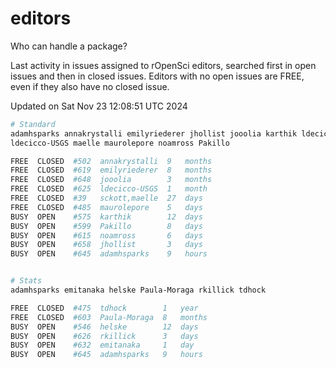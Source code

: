 # editors

Who can handle a package?

Last activity in issues assigned to rOpenSci editors, searched first in open
issues and then in closed issues. Editors with no open issues are FREE, even if
they also have no closed issue.


Updated on Sat Nov 23 12:08:51 UTC 2024

```bash
# Standard
adamhsparks annakrystalli emilyriederer jhollist jooolia karthik ldecicco
ldecicco-USGS maelle maurolepore noamross Pakillo

FREE  CLOSED  #502  annakrystalli  9   months
FREE  CLOSED  #619  emilyriederer  8   months
FREE  CLOSED  #648  jooolia        3   months
FREE  CLOSED  #625  ldecicco-USGS  1   month
FREE  CLOSED  #39   sckott,maelle  27  days
FREE  CLOSED  #485  maurolepore    5   days
BUSY  OPEN    #575  karthik        12  days
BUSY  OPEN    #599  Pakillo        8   days
BUSY  OPEN    #615  noamross       6   days
BUSY  OPEN    #658  jhollist       3   days
BUSY  OPEN    #645  adamhsparks    9   hours


# Stats
adamhsparks emitanaka helske Paula-Moraga rkillick tdhock

FREE  CLOSED  #475  tdhock        1   year
FREE  CLOSED  #603  Paula-Moraga  8   months
BUSY  OPEN    #546  helske        12  days
BUSY  OPEN    #626  rkillick      3   days
BUSY  OPEN    #632  emitanaka     1   day
BUSY  OPEN    #645  adamhsparks   9   hours
```
